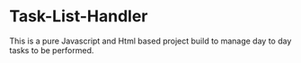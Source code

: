 # Task-List-Handler
This is a pure Javascript and Html based project build to manage day to day tasks to be performed.
